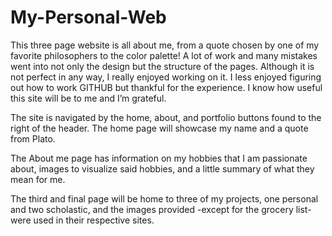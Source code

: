# My-Personal-Web
This three page website is all about me, from a quote chosen by one of my favorite philosophers to the color palette! A lot of work and many mistakes went into not only the design but the structure of the pages. Although it is not perfect in any way, I really enjoyed working on it. I less enjoyed figuring out how to work GITHUB but thankful for the experience. I know how useful this site will be to me and I’m grateful.

The site is navigated by the home, about, and portfolio buttons found to the right of the header. The home page will showcase my name and a quote from Plato. 

The About me page has information on my hobbies that I am passionate about, images to visualize said hobbies, and a little summary of what they mean for me. 

The third and final page will be home to three of my projects, one personal and two scholastic, and the images provided -except for the grocery list- were used in their respective sites. 
